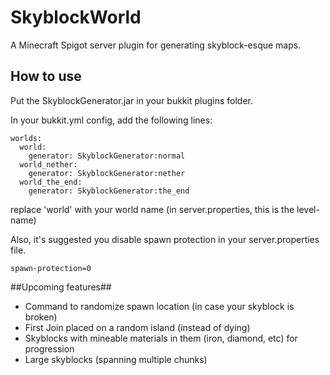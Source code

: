 # SkyblockWorld #
A Minecraft Spigot server plugin for generating skyblock-esque maps.

## How to use ##
Put the SkyblockGenerator.jar in your bukkit plugins folder.

In your bukkit.yml config, add the following lines:
```
worlds:
  world:
    generator: SkyblockGenerator:normal
  world_nether:
    generator: SkyblockGenerator:nether
  world_the_end:
    generator: SkyblockGenerator:the_end
```

replace 'world' with your world name (in server.properties, this is the level-name)

Also, it's suggested you disable spawn protection in your server.properties file.
```
spawn-protection=0
```

##Upcoming features##
* Command to randomize spawn location (in case your skyblock is broken)
* First Join placed on a random island (instead of dying)
* Skyblocks with mineable materials in them (iron, diamond, etc) for progression
* Large skyblocks (spanning multiple chunks)
